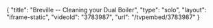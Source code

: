 {
    "title": "Breville -- Cleaning your Dual Boiler",
    "type": "solo",
    "layout": "iframe-static",
    "videoId": "3783987",
    "url": "\/tvpembed\/3783987"
}